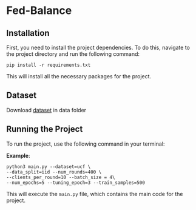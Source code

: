 # Fed-Balance





## Installation

First, you need to install the project dependencies. To do this, navigate to the project directory and run the following command:

```
pip install -r requirements.txt
```

This will install all the necessary packages for the project.

## Dataset
Download [dataset](https://www.kaggle.com/datasets/odins0n/ucf-crime-dataset) in data folder

## Running the Project

To run the project, use the following command in your terminal:

**Example**: 
```
python3 main.py --dataset=ucf \
--data_split=iid --num_rounds=400 \
--clients_per_round=10 --batch_size = 4\
--num_epochs=5 --tuning_epoch=3 --train_samples=500
```

This will execute the `main.py` file, which contains the main code for the project. 



